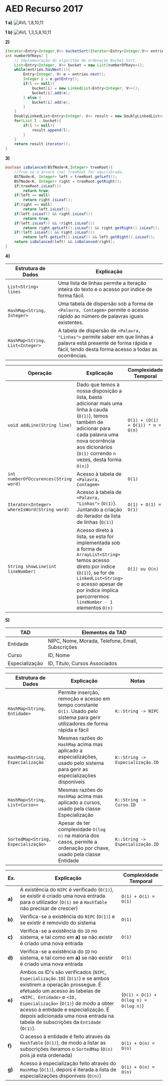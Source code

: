 # AED Recurso 2017

**1 a)**
![AVL 1,8,10,11](https://s14.postimg.org/4b9w02xep/Screenshot_from_2018-01-07_13-21-53.png)

**1 b)**
![AVL 1,3,5,8,10,11](https://s14.postimg.org/dx3ggkbrl/Screenshot_from_2018-01-07_13-33-54.png)

**2)**
```java
Iterator<Entry<Integer,V>> bucketSort(Iterator<Entry<Integer,V>> entries,
int numberOfKeys) {
    // Implementação do algoritmo de ordenação Bucket Sort.
    List<Entry<Integer, V>> bucket = new List[numberOfKeys+1];
    while(entries.hasNext()){
        Entry<Integer, V> e = entries.next();
        Integer i = e.getEntry();
        if(l == null){
            bucket[i] = new LinkedList<Entry<Integer, V>>();
            bucket[i].add(e);
        } else {
            bucket[i].add(e);
        }
    }
    DoublyLinkedList<Entry<Integer, V>> result = new DoublyLinkedList<>();
    for(List l : bucket){
        if(l != null){
            result.append(l);
        }
    }
    return result.iterator();
}
```

**3)**
```java
boolean isBalanced(BSTNode<K,Integer> treeRoot){
    //True se a árvore (nó) treeRoot for equilibrada.
    BSTNode<K, Integer> left = treeRoot.getLeft();
    BSTNode<K, Integer> right = treeRoot.getRight();
    if(treeRoot.isLeaf())
        return true;
    if(left == null)
        return right.isLeaf();
    if(right == null)
        return left.isLeaf();
    if(left.isLeaf() && right.isLeaf())
        return true;
    if(left.isLeaf() && !right.isLeaf())
        return right.getLeft().isLeaf() && right.getRight().isLeaf();
    if(!left.isLeaf() && right.isLeaf())
        return left.getLeft().isLeaf() && left.getRight().isLeaf();
    return isBalanced(left) && isBalanced(right);
}
```

**4)**

Estrutura de Dados | Explicação
------------ | -------------
`List<String> lines` | Uma lista de linhas permite a iteração inteira do texto e o acesso por indíce de forma fácil.
`HashMap<String, Integer>` | Uma tabela de dispersão sob a forma de `<Palavra, Contagem>` permite o acesso rápido ao número de palavras iguais existentes.
`HashMap<String, List<Integer>` | A tabela de dispersão de `<Palavra, "Linhas">` permite saber em que linhas a palavra está presente de forma rápida e fácil, tendo desta forma acesso a todas as ocorrências.

Operação | Explicação | Complexidade Temporal
-------- | ---------- | ---------------------
`void addLine(String line)` | Dado que temos à nossa disposição a lista, basta adicionar mais uma linha à cauda (`O(1)`), temos também de adicionar para cada palavra uma nova ocorrência aos dicionários (`O(1)` correndo `n` vezes, desta forma `O(n)`) | `O(1) + (O(1) + O(1)) * n = O(n)`
`int numberOfOccurences(String word)` | Acesso à tabela de `<Palavra, Contagem>` | `O(1)`
`Iterator<Integer> whereIsWord(String word)` | Acesso à tabela de `<Palavra, "Linhas">` (`O(1)`). Juntando a criação do iterador da lista de linhas (`O(1)`) | `O(1) + O(1) = O(1)`
`String showLine(int lineNumber)` | Acesso direto à lista, se esta for implementada sob a forma de `ArrayList<String>` temos acesso direto por indíce (`O(1)`), se for de `LinkedList<String>` o acesso apesar de por índice implica percorrermos `lineNumber - 1` elementos `O(n)` | `O(1) ou O(n)`

**5)**

TAD | Elementos da TAD
--- | ----------------
Entidade | NIPC, Nome, Morada, Telefone, Email, Subscrições
Curso | ID, Nome
Especialização | ID, Título, Cursos Associados

Estrutura de Dados | Explicação | Notas 
------------------ | ---------- | -----
`HashMap<String, Entidade>` | Permite inserção, remoção e acesso em tempo constante `O(1)`. Usado pelo sistema para gerir utilizadores de forma rápida e fácil | `K::String -> NIPC`
`HashMap<String, Especialização` | Mesmas razões do `HashMap` acima mas aplicado a especializações, usado pelo sistema para gerir as especializações disponíveis | `K::String -> Especialização.ID`
`HashMap<String, List<Curso>>` | Mesmas razões do `HashMap` acima mas aplicado a cursos, usado pela classe Especialização | `K::String -> Curso.ID`
`SortedMap<String, Especialização>` | Apesar de ter complexidade `O(log n)` na maioria dos casos, permite a ordenação por chave, usado pela classe Entidade | `K::String -> Especialização.ID`

Ex. | Explicação | Complexidade Temporal
--- | ---------- | ---------------------  
**a)** | A existência do `NIPC` é verificado (`O(1)`), se existir é criado uma nova entrada para o utilizador (`O(1)` se a `HashTable` não precisar de crescer) | `O(1) + O(1) = O(1)`
**b)** | Verifica-se a existência do `NIPC` (`O(1)`) e se existir é removido do sistema | `O(1)`
**c)** | Verifica-se a existência do `ID` no sistema, e tal como em **a)** se não existir é criado uma nova entrada | `O(1)`
**d)** | Verifica-se a existência do `ID` no sistema, e tal como em **a)** se não existir é criado uma nova entrada | `O(1)`
**e)** | Ambos os ID's são verificados (`NIPC`, `Especialização.ID`) (`O(1)`) e se ambos existirem a operação prossegue. É efetuado um acesso às tabelas de `<NIPC, Entidade>` e `<ID, Especialização>` (`O(1)`) de modo a obter acesso à entidade e especialização. É depois adicionada uma nova entrada na tabela de subscrições da `Entidade` (`O(1)`). | (`O(1) + O(1) + O(log n) = O(log n)`)
**f)** | O acesso à entidade é feito através da `HashTable` (`O(1)`), de modo a listar as subscrições iteramos o `SortedMap` (`O(n)` pois já está ordenada) | `O(1) + O(n) = O(n)`
**g)** | Acesso à especialização feito através do `HashMap` (`O(1)`), depois é iterada a lista de especializações disponíveis (`O(n)`) | `O(1) + O(n) = O(n)`

